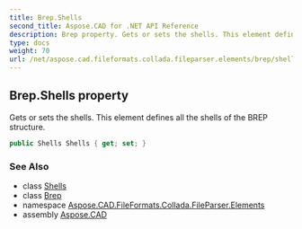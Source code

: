 ```yaml
---
title: Brep.Shells
second_title: Aspose.CAD for .NET API Reference
description: Brep property. Gets or sets the shells. This element defines all the shells of the BREP structure
type: docs
weight: 70
url: /net/aspose.cad.fileformats.collada.fileparser.elements/brep/shells/
---
```

## Brep.Shells property

Gets or sets the shells. This element defines all the shells of the BREP structure.

```csharp
public Shells Shells { get; set; }
```

### See Also

* class [Shells](../../shells/)
* class [Brep](../)
* namespace [Aspose.CAD.FileFormats.Collada.FileParser.Elements](../../brep/)
* assembly [Aspose.CAD](../../../)


